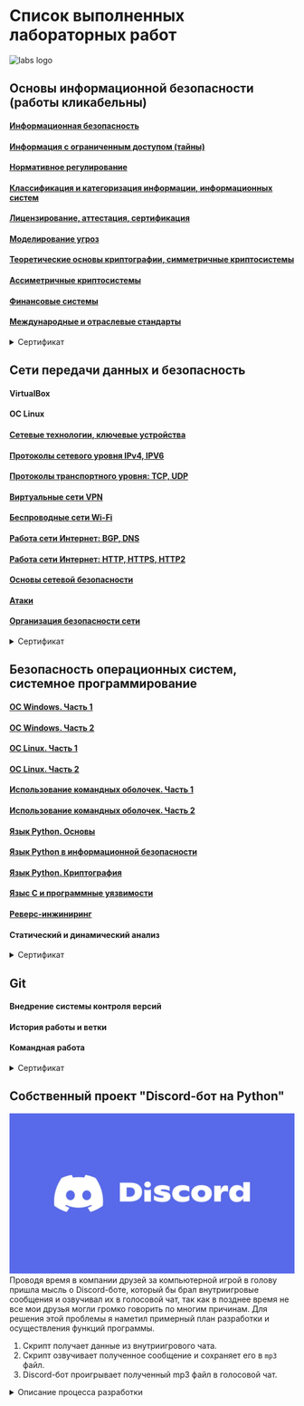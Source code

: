 # **Список выполненных лабораторных работ**
![labs logo](https://content.spiceworksstatic.com/service.community/p/post_images/0000025549/53adc2b3/attached_image/axon.jpg)
## Основы информационной безопасности (работы кликабельны)
#### [Информационная безопасность](https://github.com/stockholmkingg/lab/blob/main/labs/base/infosec.md)
#### [Информация с ограниченным доступом (тайны)](https://github.com/stockholmkingg/lab/blob/main/labs/base/secret.md)
#### [Нормативное регулирование](https://github.com/stockholmkingg/lab/blob/main/labs/base/norma.md)
#### [Классификация и категоризация информации, информационных систем](https://github.com/stockholmkingg/lab/blob/main/labs/base/class.md)
#### [Лицензирование, аттестация, сертификация](https://github.com/stockholmkingg/lab/blob/main/labs/base/lic.md)
#### [Моделирование угроз](https://github.com/stockholmkingg/lab/blob/main/labs/base/model.md)
#### [Теоретические основы криптографии, симметричные криптосистемы](https://github.com/stockholmkingg/lab/blob/main/labs/base/theory.md)
#### [Ассиметричные криптосистемы](https://github.com/stockholmkingg/lab/blob/main/labs/base/crypto.md)
#### [Финансовые системы](https://github.com/stockholmkingg/lab/blob/main/labs/base/financial.md)
#### [Международные и отраслевые стандарты](https://github.com/stockholmkingg/lab/blob/main/labs/base/international.md)

<details><summary>Сертификат</summary>
<p>
    <img src=images/base.jpg>
</p>
</details>

## Сети передачи данных и безопасность
#### VirtualBox
#### OC Linux
#### [Сетевые технологии, ключевые устройства](https://github.com/stockholmkingg/lab/blob/main/labs/network/network.md)
#### [Протоколы сетевого уровня IPv4, IPV6](https://github.com/stockholmkingg/lab/blob/main/labs/network/IPv4%2C%20IPv6.md)
#### [Протоколы транспортного уровня: TCP, UDP](https://github.com/stockholmkingg/lab/blob/main/labs/network/TCP%2C%20UDP.md)
#### [Виртуальные сети VPN](https://github.com/stockholmkingg/lab/blob/main/labs/network/VPN.md)
#### [Беспроводные сети Wi-Fi](https://github.com/stockholmkingg/lab/blob/main/labs/network/Wi-Fi.md)
#### [Работа сети Интернет: BGP, DNS](https://github.com/stockholmkingg/lab/blob/main/labs/network/BGP%2C%20DNS.md)
#### [Работа сети Интернет: HTTP, HTTPS, HTTP2](https://github.com/stockholmkingg/lab/blob/main/labs/network/HTTP.md)
#### [Основы сетевой безопасности](https://github.com/stockholmkingg/lab/blob/main/labs/network/base%20network%20sec.md)
#### [Атаки](https://github.com/stockholmkingg/lab/blob/main/labs/network/attack.md)
#### [Организация безопасности сети](https://github.com/stockholmkingg/lab/blob/main/labs/network/org%20sec.md)

<details><summary>Сертификат</summary>
<p>
    <img src=images/network.jpg>
</p>
</details>

## Безопасность операционных систем, системное программирование
#### [ОС Windows. Часть 1](https://github.com/stockholmkingg/lab/blob/main/labs/os/win.md)
#### [ОС Windows. Часть 2](https://github.com/stockholmkingg/lab/blob/main/labs/os/win2.md)
#### [ОС Linux. Часть 1](https://github.com/stockholmkingg/lab/blob/main/labs/os/linux.md)
#### [ОС Linux. Часть 2](https://github.com/stockholmkingg/lab/blob/main/labs/os/linux2.md)
#### [Использование командных оболочек. Часть 1](https://github.com/stockholmkingg/lab/blob/main/labs/os/command.md)
#### [Использование командных оболочек. Часть 2](https://github.com/stockholmkingg/lab/blob/main/labs/os/command2.md)
#### [Язык Python. Основы](https://github.com/stockholmkingg/lab/blob/main/labs/os/pythonBASE.md)
#### [Язык Python в информационной безопасности](https://github.com/stockholmkingg/lab/blob/main/labs/os/pythonIB.md)
#### [Язык Python. Криптография](https://github.com/stockholmkingg/lab/blob/main/labs/os/pythonCRYPTO.md)
#### [Языс C и программные уязвимости](https://github.com/stockholmkingg/lab/blob/main/labs/os/C.md)
#### [Реверс-инжиниринг](https://github.com/stockholmkingg/lab/blob/main/labs/os/reverse.md)
#### Статический и динамический анализ

<details><summary>Сертификат</summary>
<p>
    <img src=images/oc.jpg>
</p>
</details>

## Git
#### Внедрение системы контроля версий
#### История работы и ветки
#### Командная работа

<details><summary>Сертификат</summary>
<p>
    <img src=images/git.jpg>
</p>
</details>

## Собственный проект "Discord-бот на Python"
![discordLOGO.jpg](images%2FdiscordLOGO.jpg)
Проводя время в компании друзей за компьютерной игрой в голову пришла мысль о Discord-боте, который бы брал внутриигровые 
сообщения и озвучивал их в голосовой чат, так как в позднее время не все мои друзья могли громко говорить по многим причинам.
Для решения этой проблемы я наметил примерный план разработки и осуществления функций программы.

1. Скрипт получает данные из внутриигрового чата. 
2. Скрипт озвучивает полученное сообщение и сохраняет его в <code>mp3</code> файл.
3. Discord-бот проигрывает полученный mp3 файл в голосовой чат.

<details><summary>Описание процесса разработки</summary>
<p>
    <h2>Процесс разработки:</h2>
    Для начала я решил выбрать библиотеку, подходящую под мои задачи. Перебрал большое количество библиотек для перевода
    текста в <code>mp3</code> и остановился на решении от Google - <code>gTTS</code> (Google Text-to-Speech). 
    <p></p>
    Следующим шагом было нахождение директории, в которой хранится весь лог внутриигровых сообщений.
    <br />
    Я легко решил эту проблему, так как в прошлом я достаточно много играл и в какие-то моменты мне становилось 
    интересно, как работает сама игра.
    По этой причине я часто изучал взаимодействие игры с файлами в директории. 
    <p></p>
    Путь оказался такой:
    <code>/.minecraft/logs/latest.log</code>
    <p></p>
    <h3>Осталось лишь применить полученные знания на практике:</h3>
    <code>tts = gTTS(f"{owner} сказал {text}", lang='ru')</code>
    <br />
    <code>tts.save(f"{counter}.mp3")</code>
    <p></p>
    Последним этапом было создание самого Discord-бота, самоё лёгкое, как я думал на тот момент.
    <br />
    И наконец всплыли непредвиденные трудности. Я долго искал тело бота для усовершенствования его под свои цели,
    долго не мог понять, почему мой код не работает и бот даже не хочет запускаться. 
    <br />
    Перебрал, наверное, около 10 различных тел для ботов и через некоторое время наткнулся на новость о том, 
    что в сентябре 2022 года Discord изменил свою политику о различных ботах, вследствие чего большая часть ботов 
    оказалась неработоспособной.
    <br />
    Заручившись этой информацией я наконец нашёл подходящее тело для своего бота и запустил его на свой тестовый 
    Discord-канал.
    <br />
    <h3>Написал боту простые функции, такие, как:</h3>
    1. Приветствие пользователя, который обращается к боту с помощью <code>!hello</code>.
    <br />
    2. Присоединение бота к каналу голосового чата, в котором находится пользователь. <code>!join</code>
    <br />
    3. Включение функции проигрывания <code>mp3</code> файлов, созданных скриптом, который я описал 
    немного выше. <code>!speak</code> 
    <br />
    4. Выключение функции проигрывания <code>mp3</code> файлов. <code>!stop</code>
    <br />    
    5. Выход из текущего голосового канала. <code>!leave</code>
    <br />
    <p></p>
    <h2>Проблемы, с которыми я столкнулся во время разработки:</h2>
    1. Скрипт не мог перевести русский алфавит в <code>mp3</code>, так как кодировка его не поддерживала.
    Для решения проблемы я перебрал несколько кодировок и остановился на <code>Windows-1251</code>.
    <br />
    2. Функция проигрывания <code>mp3</code> файлов ломалась, так как пыталась проиграть сразу несколько файлов.
    Для решения этой проблемы я добавил time.sleep(10) и в это время проигрывал <code>mp3</code> файл без звука,
    длительностью 10 секунд. 
    <br />
    В итоге получилось то, что бот постоянно использует микрофон, но пользователи слышат лишь 
    то, что они пишут во внутриигровом чате.
    <br />
    Проблему можно было решить использованием обычной функции, а не асинхронной, но я решил, что моё решение
    проще в реализации и не оказывает негативного влияния на работоспособность всей системы.
    <h2>Дальнейшее развитие проекта:</h2>
    В будущем я планирую довести этот проект "до ума" и добавить новые интересные функции, например:
    <br />
    1. Возможность выбора
    пользователем голоса озвучивания сообщения. 
    <br /> 
    2. Изменение параметров голоса, таких как тональность, акцент и так далее.
    <br /> 
    3. Возможность использования проекта на популярных игровых серверах, что открывает возможность коммерческого 
    использования данного проекта с некоторыми персональными доработками.
</details>